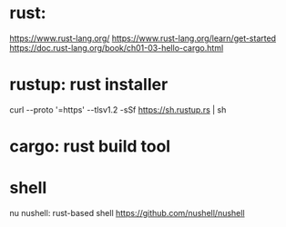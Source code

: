 

# rust:  
https://www.rust-lang.org/
https://www.rust-lang.org/learn/get-started
https://doc.rust-lang.org/book/ch01-03-hello-cargo.html


# rustup: rust installer
curl --proto '=https' --tlsv1.2 -sSf https://sh.rustup.rs | sh

# cargo: rust build tool


# shell
 nu             nushell: rust-based shell  https://github.com/nushell/nushell

